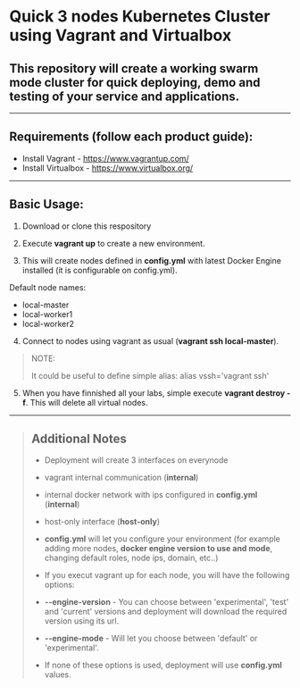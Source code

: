# Quick 3 nodes Kubernetes Cluster using Vagrant and Virtualbox

## This repository will create a working swarm mode cluster for quick deploying, demo and testing of your service and applications.

----
## Requirements (follow each product guide):
 - Install Vagrant - https://www.vagrantup.com/
 - Install Virtualbox - https://www.virtualbox.org/
 
----

## Basic Usage:

1. Download or clone this respository
 
2. Execute **vagrant up** to create a new environment.

3. This will create nodes defined in **config.yml** with latest Docker Engine installed (it is configurable on config.yml).

 Default node names:
  * local-master
  * local-worker1
  * local-worker2

4. Connect to nodes using vagrant as usual (**vagrant ssh local-master**).
>NOTE:
>
>It could be useful to define simple alias:
> alias vssh='vagrant ssh'
>

5. When you have finnished all your labs, simple execute **vagrant destroy -f**. This will delete all virtual nodes.


---
>## __Additional Notes__
>
>* Deployment will create 3 interfaces on everynode
> * vagrant internal communication (**internal**)
> * internal docker network with ips configured in **config.yml** (**internal**)
> * host-only interface (**host-only**)
>
>
>* **config.yml** will let you configure your environment 
(for example adding more nodes, **docker engine version to use and mode**, changing default roles, node ips, domain, etc..)
>
>* If you execut vagrant up for each node, you will have the following options:
>  *  **--engine-version** - You can choose between 'experimental', 'test' and 'current' versions and deployment will download
>  the required version using its url.
>  * **--engine-mode** - Will let you choose between 'default' or 'experimental'.
>  * If none of these options is used, deployment will use **config.yml** values.
